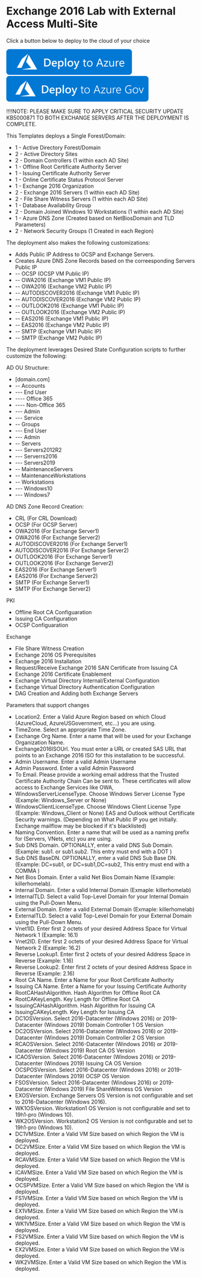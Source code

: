# Exchange 2016 Lab with External Access Multi-Site

Click a button below to deploy to the cloud of your choice

[![Deploy To Azure](https://raw.githubusercontent.com/Azure/azure-quickstart-templates/master/1-CONTRIBUTION-GUIDE/images/deploytoazure.svg?sanitize=true)](https://portal.azure.com/#create/Microsoft.Template/uri/https%3A%2F%2Fraw.githubusercontent.com%2Felliottfieldsjr%2FKillerHomeLab%2Fmaster%2FExchange2016-with-External-Access-1-Forest_2-DomainControllers_2-ADSites_2-Workstations%2Fazuredeploy.json)
[![Deploy To Azure US Gov](https://raw.githubusercontent.com/Azure/azure-quickstart-templates/master/1-CONTRIBUTION-GUIDE/images/deploytoazuregov.svg?sanitize=true)](https://portal.azure.us/#create/Microsoft.Template/uri/https%3A%2F%2Fraw.githubusercontent.com%2Felliottfieldsjr%2FKillerHomeLab%2Fmaster%2FExchange2016-with-External-Access-1-Forest_2-DomainControllers_2-ADSites_2-Workstations%2Fazuregovdeploy.json)

!!!!NOTE:  PLEASE MAKE SURE TO APPLY CRITICAL SECURITY UPDATE KB5000871 TO BOTH EXCHANGE SERVERS AFTER THE DEPLOYMENT IS COMPLETE.

This Templates deploys a Single Forest/Domain:

- 1 - Active Directory Forest/Domain
- 2 - Active Directory Sites
- 2 - Domain Controllers (1 within each AD Site)
- 1 - Offline Root Certificate Authority Server
- 1 - Issuing Certificate Authority Server
- 1 - Online Certificate Status Protocol Server
- 1 - Exchange 2016 Organization
- 2 - Exchange 2016 Servers (1 within each AD Site)
- 2 - File Share Witness Servers (1 within each AD Site)
- 1 - Database Availability Group
- 2 - Domain Joined Windows 10 Workstations (1 within each AD Site)
- 1 - Azure DNS Zone (Created based on NetBiosDomain and TLD Parameters)
- 2 - Network Security Groups (1 Created in each Region)

The deployment also makes the following customizations:
- Adds Public IP Address to OCSP and Exchange Servers.
- Creates Azure DNS Zone Records based on the correesponding Servers Public IP
- -- OCSP (OCSP VM Public IP)
- -- OWA2016 (Exchange VM1 Public IP)
- -- OWA2016 (Exchange VM2 Public IP)
- -- AUTODISCOVER2016 (Exchange VM1 Public IP)
- -- AUTODISCOVER2016 (Exchange VM2 Public IP)
- -- OUTLOOK2016 (Exchange VM1 Public IP)
- -- OUTLOOK2016 (Exchange VM2 Public IP)
- -- EAS2016 (Exchange VM1 Public IP)
- -- EAS2016 (Exchange VM2 Public IP)
- -- SMTP (Exchange VM1 Public IP)
- -- SMTP (Exchange VM2 Public IP)

The deployment leverages Desired State Configuration scripts to further customize the following:

AD OU Structure:
- [domain.com]
- -- Accounts
- --- End User
- ---- Office 365
- ---- Non-Office 365
- --- Admin
- --- Service
- -- Groups
- --- End User
- --- Admin
- -- Servers
- --- Servers2012R2
- --- Serverrs2016
- --- Servers2019
- -- MaintenanceServers
- -- MaintenanceWorkstations
- -- Workstations
- --- Windows10
- --- Windows7

AD DNS Zone Record Creation:
- CRL (For CRL Download)
- OCSP (For OCSP Server)
- OWA2016 (For Exchange Server1)
- OWA2016 (For Exchange Server2)
- AUTODISCOVER2016 (For Exchange Server1)
- AUTODISCOVER2016 (For Exchange Server2)
- OUTLOOK2016 (For Exchange Server1)
- OUTLOOK2016 (For Exchange Server2)
- EAS2016 (For Exchange Server1)
- EAS2016 (For Exchange Server2)
- SMTP (For Exchange Server1)
- SMTP (For Exchange Server2)

PKI
- Offline Root CA Configuaration
- Issuing CA Configuration
- OCSP Configuaration

Exchange
- File Share Witness Creation
- Exchange 2016 OS Prerequisites
- Exchange 2016 Installation
- Request/Receive Exchange 2016 SAN Certificate from Issuing CA
- Exchange 2016 Certificate Enablement
- Exchange Virtual Directory Internal/External Configuration
- Exchange Virtual Directory Authentication Configuration
- DAG Creation and Adding both Exchange Servers

Parameters that support changes
- Location2. Enter a Valid Azure Region based on which Cloud (AzureCloud, AzureUSGovernment, etc...) you are using.
- TimeZone.  Select an appropriate Time Zone.
- Exchange Org Name. Enter a name that will be used for your Exchange Organization Name.
- Exchange2016ISOUrl.  You must enter a URL or created SAS URL that points to an Exchange 2016 ISO for this installation to be successful.
- Admin Username.  Enter a valid Admin Username
- Admin Password.  Enter a valid Admin Password
- To Email.  Please provide a working email address that the Trusted Certificate Authority Chain Can be sent to.  These certificates will allow access to Exchange Services like OWA, 
- WindowsServerLicenseType.  Choose Windows Server License Type (Example:  Windows_Server or None)
- WindowsClientLicenseType.  Choose Windows Client License Type (Example:  Windows_Client or None)
EAS and Outlook without Certificate Security warnings. (Depending on What Public IP you get initially.  Exchange mailflow may be blocked if it's blacklisted)
- Naming Convention. Enter a name that will be used as a naming prefix for (Servers, VNets, etc) you are using.
- Sub DNS Domain.  OPTIONALLY, enter a valid DNS Sub Domain. (Example:  sub1. or sub1.sub2.    This entry must end with a DOT )
- Sub DNS BaseDN.  OPTIONALLY, enter a valid DNS Sub Base DN. (Example:  DC=sub1, or DC=sub1,DC=sub2,    This entry must end with a COMMA )
- Net Bios Domain.  Enter a valid Net Bios Domain Name (Example:  killerhomelab).
- Internal Domain.  Enter a valid Internal Domain (Exmaple:  killerhomelab)
- InternalTLD.  Select a valid Top-Level Domain for your Internal Domain using the Pull-Down Menu.
- External Domain.  Enter a valid External Domain (Exmaple:  killerhomelab)
- ExternalTLD.  Select a valid Top-Level Domain for your External Domain using the Pull-Down Menu.
- Vnet1ID.  Enter first 2 octets of your desired Address Space for Virtual Network 1 (Example:  16.1)
- Vnet2ID.  Enter first 2 octets of your desired Address Space for Virtual Network 2 (Example:  16.2)
- Reverse Lookup1.  Enter first 2 octets of your desired Address Space in Reverse (Example:  1.16)
- Reverse Lookup2.  Enter first 2 octets of your desired Address Space in Reverse (Example:  2.16)
- Root CA Name.  Enter a Name for your Root Certificate Authority
- Issuing CA Name.  Enter a Name for your Issuing Certificate Authority
- RootCAHashAlgorithm.  Hash Algorithm for Offline Root CA
- RootCAKeyLength.  Key Length for Offline Root CA
- IssuingCAHashAlgorithm.  Hash Algorithm for Issuing CA
- IssuingCAKeyLength.  Key Length for Issuing CA
- DC1OSVersion.  Select 2016-Datacenter (Windows 2016) or 2019-Datacenter (Windows 2019) Domain Controller 1 OS Version
- DC2OSVersion.  Select 2016-Datacenter (Windows 2016) or 2019-Datacenter (Windows 2019) Domain Controller 2 OS Version
- RCAOSVersion.  Select 2016-Datacenter (Windows 2016) or 2019-Datacenter (Windows 2019) Root CA OS Version
- ICAOSVersion.  Select 2016-Datacenter (Windows 2016) or 2019-Datacenter (Windows 2019) Issuing CA OS Version
- OCSPOSVersion.  Select 2016-Datacenter (Windows 2016) or 2019-Datacenter (Windows 2019) OCSP OS Version
- FSOSVersion.  Select 2016-Datacenter (Windows 2016) or 2019-Datacenter (Windows 2019) File ShareWiteness OS Version
- EXOSVersion.  Exchange Servers OS Version is not configurable and set to 2016-Datacenter (Windows 2016).
- WK1OSVersion.  Workstation1 OS Version is not configurable and set to 19h1-pro (Windows 10).
- WK2OSVersion.  Workstation2 OS Version is not configurable and set to 19h1-pro (Windows 10).
- DC1VMSize.  Enter a Valid VM Size based on which Region the VM is deployed.
- DC2VMSize.  Enter a Valid VM Size based on which Region the VM is deployed.
- RCAVMSize.  Enter a Valid VM Size based on which Region the VM is deployed.
- ICAVMSize.  Enter a Valid VM Size based on which Region the VM is deployed.
- OCSPVMSize.  Enter a Valid VM Size based on which Region the VM is deployed.
- FS1VMSize.  Enter a Valid VM Size based on which Region the VM is deployed.
- EX1VMSize.  Enter a Valid VM Size based on which Region the VM is deployed.
- WK1VMSize.  Enter a Valid VM Size based on which Region the VM is deployed.
- FS2VMSize.  Enter a Valid VM Size based on which Region the VM is deployed.
- EX2VMSize.  Enter a Valid VM Size based on which Region the VM is deployed.
- WK2VMSize.  Enter a Valid VM Size based on which Region the VM is deployed.